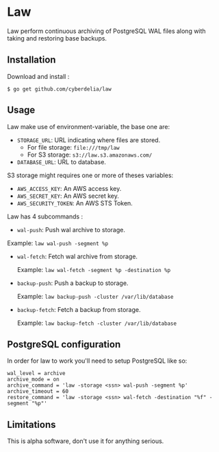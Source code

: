 # Law

Law perform continuous archiving of PostgreSQL WAL files along with taking
and restoring base backups.

## Installation

Download and install :

```
$ go get github.com/cyberdelia/law
```

## Usage

Law make use of environment-variable, the base one are:

 - ``STORAGE_URL``: URL indicating where files are stored.
   * For file storage: ``file:///tmp/law``
   * For S3 storage: ``s3://law.s3.amazonaws.com/``
 - ``DATABASE_URL``: URL to database.

S3 storage might requires one or more of theses variables:

 - ``AWS_ACCESS_KEY``: An AWS access key.
 - ``AWS_SECRET_KEY``: An AWS secret key.
 - ``AWS_SECURITY_TOKEN``: An AWS STS Token.

Law has 4 subcommands :

 - ``wal-push``: Push wal archive to storage.

  Example: ``law wal-push -segment %p``

 - ``wal-fetch``: Fetch wal archive from storage.

   Example: ``law wal-fetch -segment %p -destination %p``

 - ``backup-push``: Push a backup to storage.

   Example: ``law backup-push -cluster /var/lib/database``

 - ``backup-fetch``: Fetch a backup from storage.

   Example: ``law backup-fetch -cluster /var/lib/database``


## PostgreSQL configuration

In order for law to work you'll need to setup PostgreSQL like so:

```
wal_level = archive
archive_mode = on
archive_command = 'law -storage <ssn> wal-push -segment %p'
archive_timeout = 60
restore_command = 'law -storage <ssn> wal-fetch -destination "%f" -segment "%p"'
```

## Limitations

This is alpha software, don't use it for anything serious.

